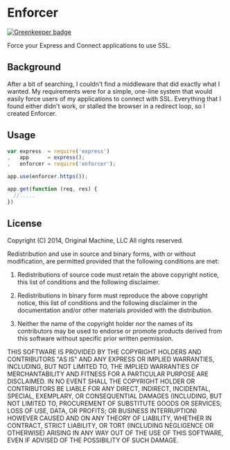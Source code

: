 # Enforcer

[![Greenkeeper badge](https://badges.greenkeeper.io/nicholaswyoung/enforcer.svg)](https://greenkeeper.io/)

Force your Express and Connect applications to use SSL.

## Background

After a bit of searching, I couldn't find a middleware that did exactly what I wanted. My requirements were for a simple, one-line system that would easily force users of my applications to connect with SSL. Everything that I found either didn't work, or stalled the browser in a redirect loop, so I created Enforcer.

## Usage

```javascript
var express  = require('express')
,   app      = express();
,   enforcer = require('enforcer');

app.use(enforcer.https());

app.get(function (req, res) {
  //.....  
})
```

## License

Copyright (C) 2014, Original Machine, LLC
All rights reserved.

Redistribution and use in source and binary forms, with or without modification, are permitted provided that the following conditions are met:

1. Redistributions of source code must retain the above copyright notice, this list of conditions and the following disclaimer.

2. Redistributions in binary form must reproduce the above copyright notice, this list of conditions and the following disclaimer in the documentation and/or other materials provided with the distribution.

3. Neither the name of the copyright holder nor the names of its contributors may be used to endorse or promote products derived from this software without specific prior written permission.

THIS SOFTWARE IS PROVIDED BY THE COPYRIGHT HOLDERS AND CONTRIBUTORS "AS IS" AND ANY EXPRESS OR IMPLIED WARRANTIES, INCLUDING, BUT NOT LIMITED TO, THE IMPLIED WARRANTIES OF MERCHANTABILITY AND FITNESS FOR A PARTICULAR PURPOSE ARE DISCLAIMED. IN NO EVENT SHALL THE COPYRIGHT HOLDER OR CONTRIBUTORS BE LIABLE FOR ANY DIRECT, INDIRECT, INCIDENTAL, SPECIAL, EXEMPLARY, OR CONSEQUENTIAL DAMAGES (INCLUDING, BUT NOT LIMITED TO, PROCUREMENT OF SUBSTITUTE GOODS OR SERVICES; LOSS OF USE, DATA, OR PROFITS; OR BUSINESS INTERRUPTION) HOWEVER CAUSED AND ON ANY THEORY OF LIABILITY, WHETHER IN CONTRACT, STRICT LIABILITY, OR TORT (INCLUDING NEGLIGENCE OR OTHERWISE) ARISING IN ANY WAY OUT OF THE USE OF THIS SOFTWARE, EVEN IF ADVISED OF THE POSSIBILITY OF SUCH DAMAGE.
